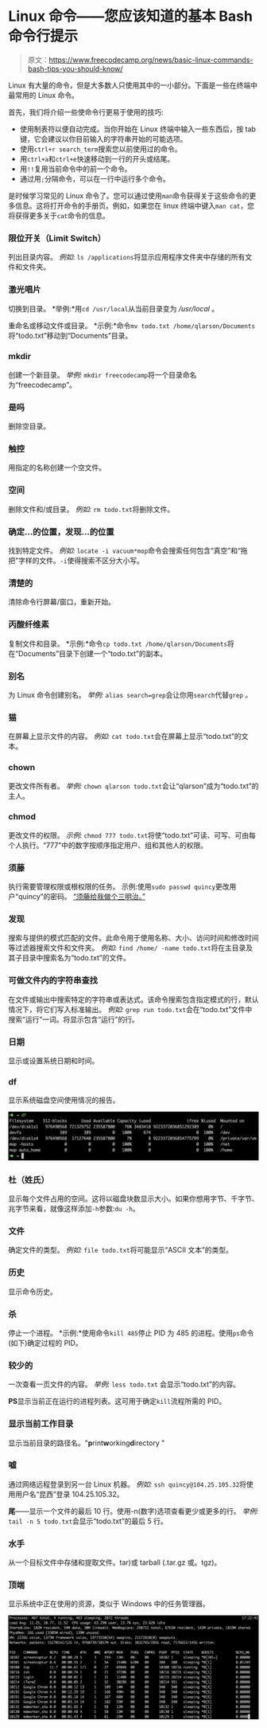 # Linux 命令——您应该知道的基本 Bash 命令行提示

> 原文：<https://www.freecodecamp.org/news/basic-linux-commands-bash-tips-you-should-know/>

Linux 有大量的命令，但是大多数人只使用其中的一小部分。下面是一些在终端中最常用的 Linux 命令。

首先，我们将介绍一些使命令行更易于使用的技巧:

*   使用制表符以便自动完成。当你开始在 Linux 终端中输入一些东西后，按 tab 键，它会建议以你目前输入的字符串开始的可能选项。
*   使用`ctrl+r search_term`搜索您以前使用过的命令。
*   用`ctrl+a`和`ctrl+e`快速移动到一行的开头或结尾。
*   用`!!`复用当前命令中的前一个命令。
*   通过用`;`分隔命令，可以在一行中运行多个命令。

是时候学习常见的 Linux 命令了。您可以通过使用`man`命令获得关于这些命令的更多信息。这将打开命令的手册页。例如，如果您在 linux 终端中键入`man cat`，您将获得更多关于`cat`命令的信息。

### 限位开关（Limit Switch）

列出目录内容。
*例如:* `ls /applications`将显示应用程序文件夹中存储的所有文件和文件夹。

### 激光唱片

切换到目录。
*举例:*用`cd /usr/local`从当前目录变为 */usr/local* 。

重命名或移动文件或目录。
*示例:*命令`mv todo.txt /home/qlarson/Documents`将“todo.txt”移动到“Documents”目录。

### mkdir

创建一个新目录。
*举例:* `mkdir freecodecamp`将一个目录命名为“freecodecamp”。

### 是吗

删除空目录。

### 触控

用指定的名称创建一个空文件。

### 空间

删除文件和/或目录。
*例如:* `rm todo.txt`将删除文件。

### 确定…的位置，发现…的位置

找到特定文件。
*例如:* `locate -i vacuum*mop`命令会搜索任何包含“真空”和“拖把”字样的文件。`-i`使得搜索不区分大小写。

### 清楚的

清除命令行屏幕/窗口，重新开始。

### 丙酸纤维素

复制文件和目录。
*示例:*命令`cp todo.txt /home/qlarson/Documents`将在“Documents”目录下创建一个“todo.txt”的副本。

### 别名

为 Linux 命令创建别名。
*举例:* `alias search=grep`会让你用`search`代替`grep` *。*

### 猫

在屏幕上显示文件的内容。
*例如:* `cat todo.txt`会在屏幕上显示“todo.txt”的文本。

### chown

更改文件所有者。
*举例:* `chown qlarson todo.txt`会让“qlarson”成为“todo.txt”的主人。

### chmod

更改文件的权限。
*示例:* `chmod 777 todo.txt`将使“todo.txt”可读、可写、可由每个人执行。“777”中的数字按顺序指定用户、组和其他人的权限。

### 须藤

执行需要管理权限或根权限的任务。
示例:使用`sudo passwd quincy`更改用户“quincy”的密码。
[“须藤给我做个三明治。”](https://xkcd.com/149/)

### 发现

搜索与提供的模式匹配的文件。此命令用于使用名称、大小、访问时间和修改时间等过滤器搜索文件和文件夹。
*例如:* `find /home/ -name todo.txt`将在主目录及其子目录中搜索名为“todo.txt”的文件。

### 可做文件内的字符串查找

在文件或输出中搜索特定的字符串或表达式。该命令搜索包含指定模式的行，默认情况下，将它们写入标准输出。
*例如:* `grep run todo.txt`会在“todo.txt”文件中搜索“运行”一词。将显示包含“运行”的行。

### 日期

显示或设置系统日期和时间。

### df

显示系统磁盘空间使用情况的报告。

![image-114](img/0cc3211347c1229ada63a587a6df7769.png)

### 杜（姓氏）

显示每个文件占用的空间。这将以磁盘块数显示大小。如果你想用字节、千字节、兆字节来看，就像这样添加`-h`参数:`du -h`。

### 文件

确定文件的类型。
*例如:* `file todo.txt`将可能显示“ASCII 文本”的类型。

### 历史

显示命令历史。

### 杀

停止一个进程。
*示例:*使用命令`kill 485`停止 PID 为 485 的进程。使用`ps`命令(如下)确定过程的 PID。

### 较少的

一次查看一页文件的内容。
*举例:* `less todo.txt` 会显示“todo.txt”的内容。

**PS**显示当前正在运行的进程列表。这可用于确定`kill`流程所需的 PID。

### 显示当前工作目录

显示当前目录的路径名。"**p**rint**w**orking**d**irectory "

### 嘘

通过网络远程登录到另一台 Linux 机器。
*例如:* `ssh quincy@104.25.105.32`将使用用户名“昆西”登录 104.25.105.32。

**尾**——显示一个文件的最后 10 行。使用-n(数字)选项查看更少或更多的行。
*举例:* `tail -n 5 todo.txt`会显示“todo.txt”的最后 5 行。

### 水手

从一个目标文件中存储和提取文件。tar)或 tarball (.tar.gz 或。tgz)。

### 顶端

显示系统中正在使用的资源，类似于 Windows 中的任务管理器。

![image-115](img/2a24de0ffdee3885ccf2b6c85fd6c4ee.png)